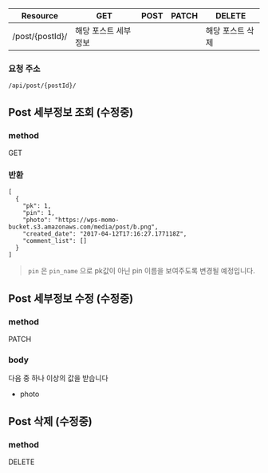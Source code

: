 | Resource | GET | POST | PATCH | DELETE |
| --- | --- | --- | --- | --- |
| /post/{postId}/ | 해당 포스트 세부정보 |  |  | 해당 포스트 삭제 |

### 요청 주소

`/api/post/{postId}/`

## Post 세부정보 조회 \(수정중\)

### method

GET

### 반환

```
[
  {
    "pk": 1,
    "pin": 1,
    "photo": "https://wps-momo-bucket.s3.amazonaws.com/media/post/b.png",
    "created_date": "2017-04-12T17:16:27.177118Z",
    "comment_list": []
  }
]
```

> `pin` 은 `pin_name` 으로 pk값이 아닌 pin 이름을 보여주도록 변경될 예정입니다.

## Post 세부정보 수정 \(수정중\)

### method

PATCH

### body

다음 중 하나 이상의 값을 받습니다

* photo

## Post 삭제 \(수정중\)

### method

DELETE


